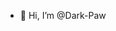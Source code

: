 - 👋 Hi, I’m @Dark-Paw

<!---
Dark-Paw/Dark-Paw is a ✨ special ✨ repository because its `README.md` (this file) appears on your GitHub profile.
You can click the Preview link to take a look at your changes.
--->
